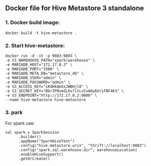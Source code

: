 ## Docker file for Hive Metastore 3 standalone


### 1. Docker build image:

```
docker build -t hive-metastore .
```

### 2. Start hive-metastore:

```
docker run -d -it -p 9083:9083 \
-e S3_WAREHOUSE_PATH="spark/warehouse" \
-e MARIADB_HOST="172.17.0.3" \
-e MARIADB_PORT="3306" \
-e MARIADB_META_DB="metastore_db" \
-e MARIADB_USER="admin" \
-e MARIADB_PASSWORD="admin" \
-e S3_ACCESS_KEY="iKdHkQmXsJWBHjl0" \
-e S3_SECRET_KEY="BbrIP0smZL6s7itLvIxA0y6UriFBF4K3" \
-e S3_ENDPOINT="http://172.17.0.2:9000" \
--name hive-metastore hive-metastore
```

### 3. park

For spark use:

```
val spark = SparkSession
      .builder()
      .appName("SparkHiveTest")
      .config("hive.metastore.uris", "thrift://localhost:9083")
      .config("spark.sql.warehouse.dir", warehouseLocation)
      .enableHiveSupport()
      .getOrCreate()
```
